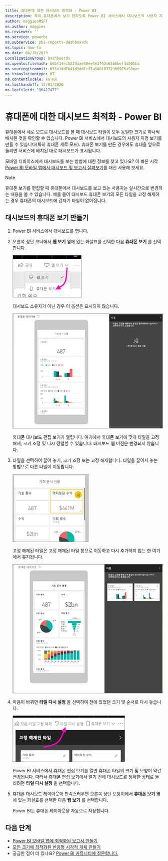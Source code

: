 ```yaml
---
title: 휴대폰에 대한 대시보드 최적화 - Power BI
description: 특히 휴대폰에서 보기 편하도록 Power BI 서비스에서 대시보드의 사용자 지정된 보기를 만드는 방법에 대해 알아보세요.
author: maggiesMSFT
ms.author: maggies
ms.reviewer: ''
ms.service: powerbi
ms.subservice: pbi-reports-dashboards
ms.topic: how-to
ms.date: 04/18/2019
LocalizationGroup: Dashboards
ms.openlocfilehash: b0bf14ec5229aae40ee4e3f43c65b6bef4a505ba
ms.sourcegitcommit: 653e18d7041d3dd1cf7a38010372366975a98eae
ms.translationtype: HT
ms.contentlocale: ko-KR
ms.lasthandoff: 12/01/2020
ms.locfileid: "96417477"
---
```

# <a name="optimize-a-dashboard-for-mobile-phones---power-bi"></a>휴대폰에 대한 대시보드 최적화 - Power BI 
휴대폰에서 세로 모드로 대시보드를 볼 때 대시보드 타일이 모두 동일한 크기로 하나씩 배치된 것을 확인할 수 있습니다. Power BI 서비스에서 대시보드의 사용자 지정 보기를 만들 수 있습니다(특히 휴대폰 세로 모드). 휴대폰 보기를 만든 경우에도 휴대을 옆으로 돌리면 서비스에 배치된 대로 대시보드가 표시됩니다.

모바일 디바이스에서 대시보드를 보는 방법에 대한 정보를 찾고 있나요? 이 빠른 시작 [Power BI 모바일 앱에서 대시보드 및 보고서 살펴보기](../consumer/mobile/mobile-apps-quickstart-view-dashboard-report.md)를 대신 사용해 보세요.

> [!NOTE]
> 휴대폰 보기를 편집할 때 휴대폰에서 대시보드를 보고 있는 사용자는 실시간으로 변경하는 내용을 볼 수 있습니다. 예를 들어 대시보드 휴대폰 보기의 모든 타일을 고정 해제하는 경우 휴대폰의 대시보드에 갑자기 타일이 없어집니다. 
> 
> 

## <a name="create-a-phone-view-of-a-dashboard"></a>대시보드의 휴대폰 보기 만들기
1. Power BI 서비스에서 대시보드를 엽니다.
2. 오른쪽 상단 코너에서 **웹 보기** 옆에 있는 화살표를 선택한 다음 **휴대폰 보기** 를 선택합니다.

    ![휴대폰 보기 포인터를 보여 주는 웹 보기 드롭다운 메뉴의 스크린샷.](media/service-create-dashboard-mobile-phone-view/power-bi-service-phone-view-dashboard.png)

    대시보드 소유자가 아닌 경우 이 옵션은 표시되지 않습니다.

    ![휴대폰 보기에 맞게 타일을 고정 해제, 크기 조정 및 다시 정렬하는 편집 보기 옵션을 보여 주는 휴대폰 대시보드의 스크린샷.](media/service-create-dashboard-mobile-phone-view/power-bi-mobile-edit-phone-view-canvas.png)

    휴대폰 대시보드 편집 보기가 열립니다. 여기에서 휴대폰 보기에 맞게 타일을 고정 해제, 크기 조정 및 다시 정렬할 수 있습니다. 대시보드 웹 버전은 변경되지 않습니다.


1. 타일을 선택하여 끌어 놓기, 크기 조정 또는 고정 해제합니다. 타일을 끌어서 놓는 방법으로 다른 타일이 이동합니다.
   
    ![끌기, 크기 조정 또는 고정 해제를 위한 타일 선택을 보여 주는 휴대폰 타일의 스크린샷.](media/service-create-dashboard-mobile-phone-view/power-bi-unpin-tile-phone-dashboard.png)
   
    고정 해제된 타일은 고정 해제된 타일 창으로 이동하고 다시 추가하지 않는 한 여기에서 유지됩니다.
   
    ![고정 해제된 타일 창의 타일을 보여 주는 전화 대시보드의 스크린샷.](media/service-create-dashboard-mobile-phone-view/power-bi-mobile-edit-phone-view-post-edit.png)
2. 마음이 바뀌면 **타일 다시 설정** 을 선택하여 전에 있었던 크기 및 순서로 다시 놓습니다.
   
    ![타일 다시 설정의 포인터를 보여 주는 고정 해제된 타일 창의 스크린샷.](media/service-create-dashboard-mobile-phone-view/power-bi-service-phone-view-reset-tiles.png)
   
    Power BI 서비스에서 휴대폰 편집 보기를 열면 휴대폰 타일의 크기 및 모양이 약간 변경됩니다. 따라서 휴대폰 편집 보기에서 열기 전에 대시보드를 정확한 상태로 돌리려면 **타일 다시 설정** 을 선택합니다.
3. 휴대폰 대시보드 레이아웃이 만족스러우면 오른쪽 상단 모퉁이에서 **휴대폰 보기** 옆에 있는 화살표를 선택한 다음 **웹 보기** 를 선택합니다.
   
    Power BI는 휴대폰 레이아웃을 자동으로 저장합니다.

## <a name="next-steps"></a>다음 단계
* [Power BI 모바일 앱에 최적화된 보고서 만들기](desktop-create-phone-report.md)
* [모든 크기에 최적화된 반응형 시각적 개체 만들기](../visuals/power-bi-report-visualizations.md)
* 궁금한 점이 더 있나요? [Power BI 커뮤니티에 질문합니다.](https://community.powerbi.com/)
